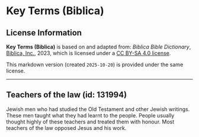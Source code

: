 # Key Terms (Biblica)

## License Information

**Key Terms (Biblica)** is based on and adapted from: _Biblica Bible Dictionary_, [Biblica, Inc.](https://www.biblica.com/), 2023, which is licensed under a [CC BY-SA 4.0 license](https://creativecommons.org/licenses/by-sa/4.0/legalcode.en).

This markdown version (created `2025-10-20`) is provided under the same license.



--------------------------------

## Teachers of the law (id: 131994)

Jewish men who had studied the Old Testament and other Jewish writings. These men taught what they had learnt to the people. People usually thought highly of these teachers and treated them with honour. Most teachers of the law opposed Jesus and his work.


